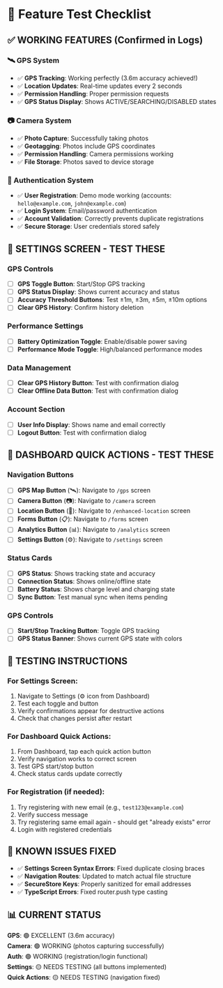 # 🧪 Feature Test Checklist

## ✅ WORKING FEATURES (Confirmed in Logs)

### 🛰️ GPS System
- ✅ **GPS Tracking**: Working perfectly (3.6m accuracy achieved!)
- ✅ **Location Updates**: Real-time updates every 2 seconds
- ✅ **Permission Handling**: Proper permission requests
- ✅ **GPS Status Display**: Shows ACTIVE/SEARCHING/DISABLED states

### 📷 Camera System  
- ✅ **Photo Capture**: Successfully taking photos
- ✅ **Geotagging**: Photos include GPS coordinates
- ✅ **Permission Handling**: Camera permissions working
- ✅ **File Storage**: Photos saved to device storage

### 🔐 Authentication System
- ✅ **User Registration**: Demo mode working (accounts: `hello@example.com`, `john@example.com`)
- ✅ **Login System**: Email/password authentication
- ✅ **Account Validation**: Correctly prevents duplicate registrations
- ✅ **Secure Storage**: User credentials stored safely

## 🔧 SETTINGS SCREEN - TEST THESE

### GPS Controls
- [ ] **GPS Toggle Button**: Start/Stop GPS tracking
- [ ] **GPS Status Display**: Shows current accuracy and status
- [ ] **Accuracy Threshold Buttons**: Test ±1m, ±3m, ±5m, ±10m options
- [ ] **Clear GPS History**: Confirm history deletion

### Performance Settings
- [ ] **Battery Optimization Toggle**: Enable/disable power saving
- [ ] **Performance Mode Toggle**: High/balanced performance modes

### Data Management
- [ ] **Clear GPS History Button**: Test with confirmation dialog
- [ ] **Clear Offline Data Button**: Test with confirmation dialog

### Account Section
- [ ] **User Info Display**: Shows name and email correctly
- [ ] **Logout Button**: Test with confirmation dialog

## 🚀 DASHBOARD QUICK ACTIONS - TEST THESE

### Navigation Buttons
- [ ] **GPS Map Button** (🛰️): Navigate to `/gps` screen
- [ ] **Camera Button** (📷): Navigate to `/camera` screen  
- [ ] **Location Button** (📍): Navigate to `/enhanced-location` screen
- [ ] **Forms Button** (📋): Navigate to `/forms` screen
- [ ] **Analytics Button** (📊): Navigate to `/analytics` screen
- [ ] **Settings Button** (⚙️): Navigate to `/settings` screen

### Status Cards
- [ ] **GPS Status**: Shows tracking state and accuracy
- [ ] **Connection Status**: Shows online/offline state
- [ ] **Battery Status**: Shows charge level and charging state
- [ ] **Sync Button**: Test manual sync when items pending

### GPS Controls
- [ ] **Start/Stop Tracking Button**: Toggle GPS tracking
- [ ] **GPS Status Banner**: Shows current GPS state with colors

## 🎯 TESTING INSTRUCTIONS

### For Settings Screen:
1. Navigate to Settings (⚙️ icon from Dashboard)
2. Test each toggle and button
3. Verify confirmations appear for destructive actions
4. Check that changes persist after restart

### For Dashboard Quick Actions:
1. From Dashboard, tap each quick action button
2. Verify navigation works to correct screen
3. Test GPS start/stop button
4. Check status cards update correctly

### For Registration (if needed):
1. Try registering with new email (e.g., `test123@example.com`)
2. Verify success message
3. Try registering same email again - should get "already exists" error
4. Login with registered credentials

## 🐛 KNOWN ISSUES FIXED
- ✅ **Settings Screen Syntax Errors**: Fixed duplicate closing braces
- ✅ **Navigation Routes**: Updated to match actual file structure
- ✅ **SecureStore Keys**: Properly sanitized for email addresses
- ✅ **TypeScript Errors**: Fixed router.push type casting

## 📊 CURRENT STATUS
**GPS**: 🟢 EXCELLENT (3.6m accuracy)  
**Camera**: 🟢 WORKING (photos capturing successfully)  
**Auth**: 🟢 WORKING (registration/login functional)  
**Settings**: 🟡 NEEDS TESTING (all buttons implemented)  
**Quick Actions**: 🟡 NEEDS TESTING (navigation fixed) 